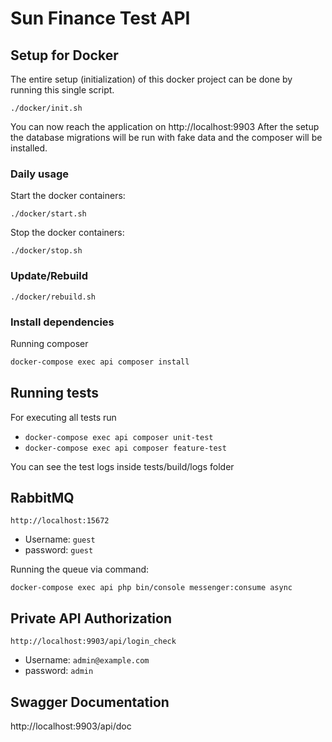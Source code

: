 # Sun Finance Test API

## Setup for Docker

The entire setup (initialization) of this docker project can be done by running this single script.
```shell
./docker/init.sh
```
You can now reach the application on http://localhost:9903
After the setup the database migrations will be run with fake data and the composer will be installed.

### Daily usage

Start the docker containers:
```shell
./docker/start.sh
```

Stop the docker containers:
```shell
./docker/stop.sh
```

### Update/Rebuild

```shell
./docker/rebuild.sh
```

### Install dependencies

Running composer

```sh
docker-compose exec api composer install
```

## Running tests
For executing all tests run
- `docker-compose exec api composer unit-test`
- `docker-compose exec api composer feature-test`

You can see the test logs inside tests/build/logs folder

## RabbitMQ
`http://localhost:15672`

- Username: `guest`
- password: `guest`

Running the queue via command:
```shell
docker-compose exec api php bin/console messenger:consume async
```

## Private API Authorization

`http://localhost:9903/api/login_check` 
- Username: `admin@example.com`
- password: `admin`

## Swagger Documentation
http://localhost:9903/api/doc